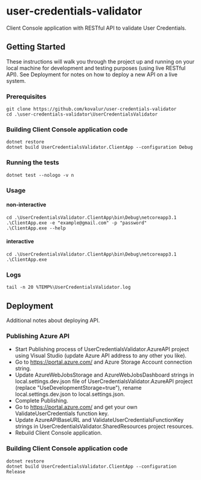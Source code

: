 # user-credentials-validator
Client Console application with RESTful API to validate User Credentials.
## Getting Started
These instructions will walk you through the project up and running on your local machine for development and testing purposes (using live RESTful API). See Deployment for notes on how to deploy a new API on a live system.
### Prerequisites
```
git clone https://github.com/kovalur/user-credentials-validator
cd .\user-credentials-validator\UserCredentialsValidator
```
### Building Client Console application code
```
dotnet restore
dotnet build UserCredentialsValidator.ClientApp --configuration Debug
```
### Running the tests
```
dotnet test --nologo -v n
```
### Usage
#### non-interactive
```
cd .\UserCredentialsValidator.ClientApp\bin\Debug\netcoreapp3.1
.\ClientApp.exe -e "example@gmail.com" -p "password"
.\ClientApp.exe --help
```
#### interactive
```
cd .\UserCredentialsValidator.ClientApp\bin\Debug\netcoreapp3.1
.\ClientApp.exe
```
### Logs
```
tail -n 20 %TEMP%\UserCredentialsValidator.log
```
## Deployment
Additional notes about deploying API.
### Publishing Azure API
* Start Publishing process of UserCredentialsValidator.AzureAPI project using Visual Studio (update Azure API address to any other you like).
* Go to https://portal.azure.com/ and Azure Storage Account connection string.
* Update AzureWebJobsStorage and AzureWebJobsDashboard strings in local.settings.dev.json file of UserCredentialsValidator.AzureAPI project (replace "UseDevelopmentStorage=true"), rename local.settings.dev.json to local.settings.json.
* Complete Publishing.
* Go to https://portal.azure.com/ and get your own ValidateUserCredentials function key.
* Update AzureAPIBaseURL and ValidateUserCredentialsFunctionKey strings in UserCredentialsValidator.SharedResources project resources.
* Rebuild Client Console application.
### Building Client Console application code
```
dotnet restore
dotnet build UserCredentialsValidator.ClientApp --configuration Release
```